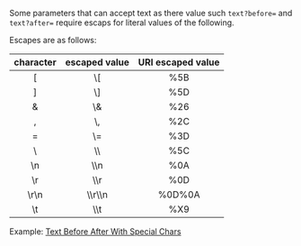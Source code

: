Some parameters that can accept text as there value such `text?before=` and `text?after=` require escaps for literal values of the following.

Escapes are as follows:  

| character   |   escaped value  | URI escaped value |
|:-----------:|:----------------:|:-----------------:|
|     [       |       \\[        |       %5B         |
|     ]       |       \\]        |       %5D         |
|     &       |       \\&        |       %26         |
|     ,       |       \\,        |       %2C         |
|     =       |       \\=        |       %3D         |
|     \\      |       \\\\       |       %5C         |
|     \\n     |       \\\\n      |       %0A         |
|     \\r     |       \\\\r      |       %0D         |
|    \\r\\n   |      \\\\r\\\\n  |      %0D%0A       |
|     \\t     |       \\\\t      |        %X9        | 

Example: [Text Before After With Special Chars](/grunt-build-include/pages/examples/TextBeforeAfterWithSpecialChars.html)